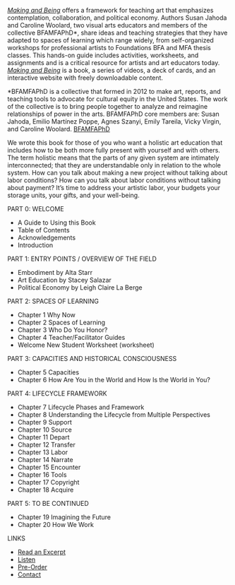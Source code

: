 [_Making and Being_](https://store.pioneerworks.org/products/making-and-being) offers a framework for teaching art that emphasizes contemplation, collaboration, and political economy. Authors Susan Jahoda and Caroline Woolard, two visual arts educators and members of the collective BFAMFAPhD*, share ideas and teaching strategies that they have adapted to spaces of learning which range widely, from self-organized workshops for professional artists to Foundations BFA and MFA thesis classes. This hands-on guide includes activities, worksheets, and assignments and is a critical resource for artists and art educators today. [_Making and Being_](https://store.pioneerworks.org/products/making-and-being) is a book, a series of videos, a deck of cards, and an interactive website with freely downloadable content. 

*BFAMFAPhD is a collective that formed in 2012 to make art, reports, and teaching tools to advocate for cultural equity in the United States. The work of the collective is to bring people together to analyze and reimagine relationships of power in the arts. BFAMFAPhD core members are: Susan Jahoda, Emilio Martínez Poppe, Agnes Szanyi, Emily Tareila, Vicky Virgin, and Caroline Woolard. [BFAMFAPhD](http://bfamfaphd.com)


We wrote this book for those of you who want a holistic art education that includes how to be both more fully present with yourself and with others. The term holistic means that the parts of any given system are intimately interconnected; that they are understandable only in relation to the whole system. How can you talk about making a new project without talking about labor conditions? How can you talk about labor conditions without talking about payment? It’s time to address your artistic labor, your budgets your storage units, your gifts, and your well-being.


PART 0: WELCOME
 
 * A Guide to Using this Book
 * Table of Contents 
 * Acknowledgements  
 * Introduction  
 
PART 1: ENTRY POINTS / OVERVIEW OF THE FIELD

* Embodiment by Alta Starr
* Art Education by Stacey Salazar
* Political Economy by Leigh Claire La Berge
 
PART 2: SPACES OF LEARNING
* Chapter 1	Why Now
* Chapter 2	Spaces of Learning 
* Chapter 3	Who Do You Honor? 
* Chapter 4	Teacher/Facilitator Guides 
* Welcome New Student Worksheet (worksheet)			

PART 3: CAPACITIES AND HISTORICAL CONSCIOUSNESS
* Chapter 5	Capacities
* Chapter 6	How Are You in the World and How Is the World in You? 

PART 4: LIFECYCLE FRAMEWORK
* Chapter 7	Lifecycle Phases and Framework
* Chapter 8	Understanding the Lifecycle from Multiple Perspectives  
* Chapter 9     Support
* Chapter 10	Source
* Chapter 11	Depart
* Chapter 12	Transfer
* Chapter 13	Labor
* Chapter 14	Narrate
* Chapter 15	Encounter
* Chapter 16	Tools
* Chapter 17	Copyright
* Chapter 18	Acquire
 
PART 5: TO BE CONTINUED
* Chapter 19	Imagining the Future
* Chapter 20	How We Work


LINKS

* [Read an Excerpt](http://bfamfaphd.com/wp-content/uploads/2017/01/makingandbeing-digitalPDF.pdf)
* [Listen](http://badatsports.com/?s=bfamfaphd)
* [Pre-Order](https://squareup.com/store/makingandbeing)
* [Contact](mailto:info@bfamfaphd.com?subject=MakingandBeing)

